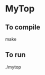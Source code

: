 MyTop
============================

To compile
--------------------
make

To run
--------------------
./mytop 

